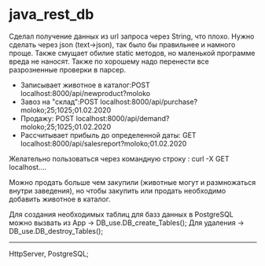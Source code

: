 # java_rest_db

Сделал получение данных из url запроса через String, что плохо. Нужно сделать через json (text->json), так было бы правильнее и намного проще. Также смущает обилие static методов, но маленькой программе вреда не наносят. Также по хорошему надо перенести все разрозненные проверки в парсер.

- Записывает животное в каталог:POST localhost:8000/api/newproduct?moloko
- Завоз на "склад":POST localhost:8000/api/purchase?moloko;25;1025;01.02.2020
- Продажу: POST localhost:8000/api/demand?moloko;25;1025;01.02.2020
- Рассчитывает прибыль до определенной даты: GET localhost:8000/api/salesreport?moloko;01.02.2020

Желательно пользоваться через командную строку : curl -X GET localhost....

Можно продать больше чем закупили (животные могут и размножаться внутри заведения), но чтобы закупить или продать необходимо добавить животное в каталог. 

 Для создания необходимых таблиц для базз данных в PostgreSQL можно вызвать из App -> DB_use.DB_create_Tables();
 Для удаления -> DB_use.DB_destroy_Tables();
 
 _______
HttpServer, PostgreSQL;
